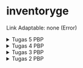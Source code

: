 # inventoryge

Link Adaptable: none (Error)

<details>
<summary>Tugas 5 PBP</summary>
<br>

## Cara implementasi poin-poin pada tugas

1. Menambahkan 
```html
<meta
    name="viewport"
    content="width=device-width, initial-scale=1.0"
/>
```
pada `base.html` jika belum.

2. Untuk menggunakan bootstrap, tambahkan kode ini dibawah elemen `meta`:
```html
<link href="https://cdn.jsdelivr.net/npm/bootstrap@5.3.2/dist/css/bootstrap.min.css" rel="stylesheet" integrity="sha384-T3c6CoIi6uLrA9TneNEoa7RxnatzjcDSCmG1MXxSR1GAsXEV/Dwwykc2MPK8M2HN" crossorigin="anonymous">
<script src="https://code.jquery.com/jquery-3.6.0.min.js" integrity="sha384-KyZXEAg3QhqLMpG8r+J4jsl5c9zdLKaUk5Ae5f5b1bw6AUn5f5v8FZJoMxm6f5cH1" crossorigin="anonymous"></script>
<script src="https://cdn.jsdelivr.net/npm/@popperjs/core@2.11.8/dist/umd/popper.min.js" integrity="sha384-I7E8VVD/ismYTF4hNIPjVp/Zjvgyol6VFvRkX/vR+Vc4jQkC+hVqc2pM8ODewa9r" crossorigin="anonymous"></script>
<script src="https://cdn.jsdelivr.net/npm/bootstrap@5.3.2/dist/js/bootstrap.min.js" integrity="sha384-BBtl+eGJRgqQAUMxJ7pMwbEyER4l1g+O15P+16Ep7Q9Q+zqX6gSbd85u4mG4QzX+" crossorigin="anonymous"></script>
<style>
    main {
        max-width: 1200px;
        width: 100%;
        margin: 0 auto;
        padding: 4rem 4rem;
        flex: 1;

        display: flex;
        align-items: center;
        flex-direction:column; justify-content:center;
        min-height:100vh;
    }
</style>
```
style disini digunakan untuk menerapkan styling pada elemen `main` pada HTML. Styling digunakan hanya untuk meng-align webpage menjadi centered

3. Untuk setiap file HTML pada folder `main/templates`, tambakan elemen `<main>` pada awal-awal block content dan tutup elemen tersebut di akhir-akhir block content. 

4. Pada file `login.html`, gunakan login button berikut:
```html
<tr>
    <td></td>
    <td><input type="submit" class="btn btn-outline-success" value="login"></td>
</tr>
```

5. Pada file `register.html`, gunakan button berikut:
```html
<tr>  
    <td></td>
    <td><input class="btn btn-outline-primary" type="submit" name="submit" value="Daftar"/></td>  
</tr>  
```

6. Buka file `main.html`. Sebelum elemen `<main>`, tambahkan elemen `<header>` untuk menambahkan header yang akan dipakai sebagai navigation bar. Kode akan menjadi seperti berikut:
```html
<header>
    <nav class="navbar navbar-expand-lg bg-body-tertiary">
        <div class="container-fluid">
            <div class="navbar-header">
                <a class="navbar-brand">{{ app }}</a>
            </div>
            <button class="navbar-toggler order-first" type="button" data-bs-toggle="collapse" data-bs-target="#navbarNavAltMarkup" aria-controls="navbarNavAltMarkup" aria-expanded="false" aria-label="Toggle navigation">
                <span class="navbar-toggler-icon"></span>
            </button>
            <div class="collapse navbar-collapse" id="navbarNavAltMarkup">
                <ul class="navbar-nav ms-auto">
                    <div class="row">
                        <div class="col">
                            <a class="nav-link">Welcome, {{ name }} from {{ class }}</a>
                        </div>
                    </div>
                    <li class="nav-item">
                        <form class="d-flex" role="logout">
                            <a href="{% url 'main:logout' %}" class="btn btn-info btn-lg">
                                <span class="glyphicon glyphicon-log-out"></span> Log out
                            </a>
                        </form>
                    </li>
                </ul>
            </div>
        </div>
    </nav>
</header>
<main>
    ...
```
ada konten yang menggunakan class navbar collapse agar ketika size dari web tidak mencukupi, teks welcome user dan logout button ada di dalam collapse tersebut. Disini juga digunakan header yang menampilkan nama app

7. (Termasuk Penjelasan Bonus) Dalam elemen `<main>`, ubah kode sehingga menjadi seperti berikut:
```html
<main>
    <h3>Kamu menyimpan {{ total_item }} item pada aplikasi ini</h3>
    <div class="row">
        {% for item in items %}
        <div class="card {% if forloop.last %}bg-info{% endif %}" style="width: 20rem; margin: 1rem; background-color: rgb(171, 170, 172);">
            <div class="card-body">
                <h5 class="card-title">{{ item.name }}</h5>
                <p class="card-text">{{ item.description }}</p>
                <p class="card-text">Amount: {{ item.amount }}</p>
                <div class="btn-toolbar" role="toolbar" aria-label="Toolbar with button groups">
                    <div class="btn-group" role="group">
                        <form method="POST" action="{% url 'main:increase_amount' item.id %}">{% csrf_token %}<button type="submit" class="btn btn-success">+</button></form>
                        <form method="POST" action="{% url 'main:decrease_amount' item.id %}">{% csrf_token %}<button type="submit" class="btn btn-danger">-</button></form>
                    </div>
                    <form method="POST" action="{% url 'main:remove_item' item.id %}">{% csrf_token %}<button type="submit" class="btn btn-dark">Remove</button></form>
                </div>
            </div>
        </div>
        {% endfor %}
    </div>

    <br />

    <a href="{% url 'main:create_item' %}">
        <button>
            Add New Item
        </button>
    </a>

    <h5>Sesi terakhir login: {{ last_login }}</h5>
</main>
```
Disini tabel tidak dipakai lagi untuk menampilkan daftar item, tetapi memakai card. Kode yang digunakan untuk membuat background color dari item terakhir berbeda dengan background color item yang lain adalah `{% if forloop.last %}bg-info{% endif %}` yang berada pada atribut class.

### add-commit-push

Jalankan command berikut:
```
git add .
```
```
git commit -m "<message>"
```
```
git push origin main
```

## Pertanyaan

### Jelaskan manfaat dari setiap element selector dan kapan waktu yang tepat untuk menggunakannya.

- Universal selector = Memilih semua elemen pada halaman web untuk diatur stylingnya. biasanya digunakan untuk sizing seperti `box-sizing: border-box;`, atau memberikan style yang bersifat umum pada semua elemen.

- Type Selector = Memilih semua elemen dengan jenis tertentu (`h1`, `p`, dll.) untuk diatur stylingnya. Dipakai ketika mau menerapkan style pada jenis elemen yang sama pada suatu file html

- Class Selector = Memilih elemen yang mempunyai atribut class tertentu. Dipakai ketika kita mau menerapkan styling pada elemen dengan class yang sama, tanpa melihat jenis elemen apa yang memakai class tersebut

- ID Selector = Memilih elemen yang mempunyai ID tertentu. Biasanya setiap id itu unik, jadi ID selector dipakai untuk menerapkan styling pada elemen yang unik.

### Jelaskan HTML5 Tag yang kamu ketahui.

- `<header>`: Digunakan untuk mengelompokkan elemen-elemen yang berada di dalam bagian atas halaman atau elemen tertentu yang merupakan bagian judul atau kepala dokumen

- `<nav>`: Mendefinisikan bagian navigasi dalam dokumen. Ini sering digunakan untuk membuat menu navigasi

- `<main>`: Menunjukkan konten utama dokumen. Hanya ada satu elemen `<main>` dalam satu halaman

- `<footer>`: Digunakan untuk mengelompokkan elemen-elemen yang berada di bagian bawah halaman atau elemen tertentu yang merupakan bagian penutup atau kaki dokumen

- `<p>`: Merupakan teks paragraf

- `<a>`: Digunakan untuk menghubungkan suatu page dengan yang lain

- `<h1>`: Merupakan judul. Terdapat tag `<h1>` sampai `<h6>`, semakin kecil angkanya, semakin kecil ukuran judulnya

- `<body>`: Isi utama dari HTML-nya

- `<ul>`: Unordered list (Menggunakan dot)

- `<ol>`: Ordered list (Menggunakan nomor atau alfabet)

- `<li>`: list dalam `<ul>` ataupun `<ol>`

- `div`: Mengelompokkan konten

- `<form>`: Formulir untuk mengumpulkan data dari user

### Jelaskan perbedaan antara margin dan padding.

Margin merupakan area yang dikosongkan di luar border dan bersifat transparan, sedangkan padding merupakan area yang dikosongkan dari luar content sampai border dan juga bersifat transparan. Padding mengatur jarak content dengan bordernya sedangkan margin mengatur jarak antar-elemen

### Jelaskan perbedaan antara framework CSS Tailwind dan Bootstrap. Kapan sebaiknya kita menggunakan Bootstrap daripada Tailwind, dan sebaliknya?

- Tailwind:
    - Membangun tampilan dengan menggunakan kelas-kelas utilitas yang sudah didefinisikan
    - Ukuran berkas nya lebih ringan karena hanya memuat kelas-kelas utilitas yang ada
    - Fleksibilitasnya tinggi, yang artinya kita bisa mendesain web dengan gaya kita sendiri
    - Memakan waktu yang lama untuk dipelajari karena memerlukan pemahaman terhadap kelas-kelas utilitas yang ada

- Bootstrap:
    - Memiliki komponen siap pakai yang desainnya sudah ditentukan
    - Ukuran berkasnya lebih besar karena memiliki banyak komponen dan gaya bawaan
    - Biasanya menghasilkan tampilan yang konsisten tetapi cenderung sulit untuk disesuaikan dengan gaya yang diinginkan
    - Memakan waktu yang cepat untuk dipelajari karena kita hanya memakai komponen yang sudah ada

Bootstraps sebaiknya digunakan jika kita mau mengembangkan suatu web dengan waktu yang relatif cepat. Ini cocok untuk proyek-proyek yang memerlukan konsistensi desain dengan menggunakan komponen bawaan

Tailwind CSS sebaiknya digunakan jika ingin fleksibilitas dalam desain dan bersedia menghabiskan waktu lebih banyak untuk menyesuaikan tampilan sesuai gaya sendiri. Ini cocok untuk proyek-proyek yang ingin tampilan yang unik atau jika pengembang ingin mengutamakan ukuran berkas yang lebih kecil

</details>

<details>
<summary>Tugas 4 PBP</summary>
<br>

## Cara implementasi poin-poin pada tugas

Pertama-tama, nyalakan virtual environment di `cmd` pada local repo dengan perintah berikut.
```
env\Scripts\activate.bat
```

### Implementasi fungsi registrasi, login, dan logout

1. Buka file `views.py` pada direktori `main` dan tambahkan import-import berikut:
```python
from django.shortcuts import render, redirect
from django.contrib.auth.forms import UserCreationForm
from django.contrib import messages  
```
UserCreationForm dapat membantu membuat formulir pendaftaran user pada aplikasi sehingga kita tidak perlu menulis kode dari awal lagi.

2. Tambahkan function:
```python
def register(request):
    form = UserCreationForm()

    if request.method == "POST":
        form = UserCreationForm(request.POST)
        if form.is_valid():
            form.save()
            messages.success(request, 'Your account has been successfully created!')
            return redirect('main:login')
    context = {'form':form}
    return render(request, 'register.html', context)
```
Function tersebut berfungsi untuk menerima request dan membuat form dari request tersebut menggunakan UserCreationForm. Jika berhasil, kita akan diarahkan ke page login.

3. Buat file `register.html` pada folder `main/templates` dan isi file tersebut dengan kode:
```html
{% extends 'base.html' %}

{% block meta %}
    <title>Register</title>
{% endblock meta %}

{% block content %}  

<div class = "login">
    
    <h1>Register</h1>  

        <form method="POST" >  
            {% csrf_token %}  
            <table>  
                {{ form.as_table }}  
                <tr>  
                    <td></td>
                    <td><input type="submit" name="submit" value="Daftar"/></td>  
                </tr>  
            </table>  
        </form>

    {% if messages %}  
        <ul>   
            {% for message in messages %}  
                <li>{{ message }}</li>  
                {% endfor %}  
        </ul>   
    {% endif %}

</div>  

{% endblock content %}
```

4. Buka `urls.py` pada subdirektori `main` dan tambahkan import register dari main.views:
```python
from main.views import show_main, create_item, show_json, show_json_by_id, show_xml, show_xml_by_id, register
```
Setelah itu, buka urls.py pada subdirektori yang sama dan tambahkan path url dari function yang diimpor tadi ke dalam list `urlpatterns`:
```python
...
path('register/', register, name='register'),
...
```

5. Buka `views.py` lagi dan import:
```python
from django.contrib.auth import authenticate, login
```
Kedua function di atas berfungsi untuk proses autentikasi dan login user.

6. Tambahkan fungsi seperti berikut pada `views.py`:
```python
def login_user(request):
    if request.method == 'POST':
        username = request.POST.get('username')
        password = request.POST.get('password')
        user = authenticate(request, username=username, password=password)
        if user is not None:
            login(request, user)
            return redirect('main:show_main')
        else:
            messages.info(request, 'Sorry, incorrect username or password. Please try again.')
    context = {}
    return render(request, 'login.html', context)
```

7. Buat file `login.html` pada folder `main/templates` dan isi file tersebut dengan kode:
```html
{% extends 'base.html' %}

{% block meta %}
    <title>Login</title>
{% endblock meta %}

{% block content %}

<div class = "login">

    <h1>Login</h1>

    <form method="POST" action="">
        {% csrf_token %}
        <table>
            <tr>
                <td>Username: </td>
                <td><input type="text" name="username" placeholder="Username" class="form-control"></td>
            </tr>
                    
            <tr>
                <td>Password: </td>
                <td><input type="password" name="password" placeholder="Password" class="form-control"></td>
            </tr>

            <tr>
                <td></td>
                <td><input class="btn login_btn" type="submit" value="Login"></td>
            </tr>
        </table>
    </form>

    {% if messages %}
        <ul>
            {% for message in messages %}
                <li>{{ message }}</li>
            {% endfor %}
        </ul>
    {% endif %}     
        
    Don't have an account yet? <a href="{% url 'main:register' %}">Register Now</a>

</div>

{% endblock content %}
```

8. Buka `urls.py` pada subdirektori `main` dan import fungsi `login_user`:
```python
from main.views import show_main, create_item, show_json, show_json_by_id, show_xml, show_xml_by_id, register, login_user
```
Setelah itu, buka urls.py pada subdirektori yang sama dan tambahkan path url dari function yang diimpor tadi ke dalam list `urlpatterns`:
```python
...
path('login/', login_user, name='login'),
...
```

9. Buka `views.py` pada subdirektori `main` dan tambahkan import logout seperti berikut:
```python
from django.contrib.auth import authenticate, login, logout
```

10. Buat function di dalam `views.py`:
```python
def logout_user(request):
    logout(request)
    return redirect('main:login')
```
Function `logout` yang diimpor tadi digunakan untuk menghapus session user yang sedang login. Setelah itu, web akan menampilkan halaman login.

11. Tambahkan isi file `main.html` yang ada pada folder `main/templates` dengan kode berikut di bagian bawah Add New Item:
```html
...
<a href="{% url 'main:logout' %}">
    <button>
        Logout
    </button>
</a>
...
```

12. Buka `urls.py` pada subdirektori `main` dan kemudian tambahkan import function `logout_user` dari `main.views`:
```python
from main.views import show_main, create_item, show_json, show_json_by_id, show_xml, show_xml_by_id, register, login_user, logout_user
```
Setelah itu, buka `urls.py` pada subdirektori `main` dan tambahkan path url untuk mengakses fungsi yang diimpor tadi:
```python
...
path('logout/', logout_user, name='logout'),
...
```

13. Buka kembali `views.py` dan tambahkan import berikut:
```python
from django.contrib.auth.decorators import login_required
```
Decorator tersebut berfungsi untuk merestriksi akses suatu halaman web jika pengguna belum login.

14. Tambahkan kode seperti berikut di atas function `show_main`:
```python
...
@login_required(login_url='/login')
def show_main(request):
...
```
Hal ini dilakukan guna merestriksi halaman main jika pengguna belum melakukan login

### Menampilkan detail informasi pengguna, menerapkan cookies, dan menghubungkan model Item dengan User

1. Buka `views.py` yang ada pada subdirektori `main` dan import beberapa function berikut:
```python
import datetime
from django.http import HttpResponseRedirect # Import kalau belum
from django.urls import reverse
```

2. Di function `login_user`, ubahlah sebagian kode menjadi seperti berikut:
```python
...
if user is not None:
    login(request, user)
    response = HttpResponseRedirect(reverse("main:show_main")) 
    response.set_cookie('last_login', str(datetime.datetime.now()))
    return response
...
```
Perbedaannya dari kode sebelumnya ialah response yang dihasilkan akan di-set cookienya menjadi last_login

3. Pada function `show_main`, tambahkan key `last_login` pada dictionary `context`. Contohnya:
```python
context = {
        'app': 'Inventoryge',
        'name': 'Winoto Hasyim',
        'class': 'PBP C',
        'items': items,
        'last_login': request.COOKIES['last_login'],
        'total_item': total_item,
    }
```
Value dari `last_login` ini berfungsi untuk menambahkan cookie last_login pada response.

4. Ubah function `logout_user` sehingga menjadi:
```python
def logout_user(request):
    logout(request)
    response = HttpResponseRedirect(reverse('main:login'))
    response.delete_cookie('last_login')
    return response
```
Perbedaannya dari kode sebelumnya yaitu response yang nanti dihasilkan akan di-delete cookie last_login-nya terlebih dahulu.

5. Buka file `main.html` pada folder `main/templates` dan tambahkan kode berikut sebelum endblock content:
```html
...
<h5>Sesi terakhir login: {{ last_login }}</h5>
...
```

6. Bukalah `models.py` pada subdirektori `main` dan lakukan import:
```python
...
from django.contrib.auth.models import User
...
```
Kemudian, pada model `Item` yang sudah didefinisikan, tambahkan kode berikut:
```python
class Item(models.Model):
    user = models.ForeignKey(User, on_delete=models.CASCADE)
    ...
```
Potongan kode yang ditambahkan pada model berfungsi untuk menghubungkan Item dengan User-nya sehingga setiap User yang terdaftar dapat memiliki Item yang berbeda.

7. Buka `views.py` pada subdirektori `main` dan ubahlah sebagian kode dari function `create_item` menjadi seperti berikut:
```python
def create_item(request):
    form = ItemForm(request.POST or None)

    if form.is_valid() and request.method == "POST":
        item = form.save(commit=False)
        item.user = request.user
        item.save()
        return HttpResponseRedirect(reverse('main:show_main'))
```
Disini, `commit=False` bertujuan agar form tidak di-save langsung ke database sehingga kita bisa mengedit formnya terlebih dahulu. Kemudian kita akan meng-edit field `user` dari variabel `item` menjadi `request.user` untuk menunjukkan bahwa item yang dibuat itu dimiliki oleh user yang sedang login

8. Ubah sebagian kode pada function `show_main` menjadi seperti berikut:
```python
def show_main(request):
    items = Item.objects.filter(user=request.user)
    total_item = len(items)

    context = {
        'app': 'Inventoryge',
        'name': request.user.username,
    ...
...
```
Function `show_main` akan memperoleh objek `Item` yang dimiliki oleh user yang sedang login (`request.user`). Function tersebut juga akan mengubah value dari key `name` pada dictionary `context` menjadi `request.user.username`. Hal ini bertujuan untuk menampilkan nama user yang sedang login.

9. Laukan migrasi model dengan command berikut:
```
python manage.py makemigrations
```
Nantinya, akan muncul error saat melakukan migrasi. Pilih `1` untuk menetapkan default value untuk field user pada semua row yang telah dibuat pada basis data
![Error](https://cdn.discordapp.com/attachments/923523971226435584/1152471335080046712/image.png)

Ketik angka `1` lagi untuk menetapkan user dengan ID 1 pada model yang sudah ada
![Default value](https://cdn.discordapp.com/attachments/923523971226435584/1152471372988170310/image.png)

Jika sudah, jalankan command berikut untuk mengaplikasikan migrasi:
```
python manage.py migrate
```

### Membuat dua akun pengguna dengan masing-masing tiga dummy data

1. Jalankan command `python manage.py runserver` dan bukalah http://localhost:8000/ di browser. 

2. Klik Register Now
![](https://cdn.discordapp.com/attachments/872295244811620402/1156331836688060426/image.png?ex=65149571&is=651343f1&hm=82a70e542336faa466b401b21b81d3bbf0cf84c088636ca3ae5093b07c53edc6&)

3. Isi field-fieldnya dan klik tombol Daftar
![](https://cdn.discordapp.com/attachments/872295244811620402/1156332413694267493/image.png?ex=651495fb&is=6513447b&hm=214c38e3534e65a5dc5c532beee14e587f11b2d515eaf2e4111abb3cfccab514&)

4. Login dengan username dan password yang sudah dicantumkan pada form registrasi tadi. Kemudian, klik Login
![](https://cdn.discordapp.com/attachments/872295244811620402/1156333059621269504/image.png?ex=65149695&is=65134515&hm=a0d738738cde8ba6fb41dc697d38a2cedfe34d6bd98b828a5c162ecce0e0f3db&)

5. Klik tombol Add New Item, dan isi field-fieldnya dengan informasi item yang ingin ditambahkan ke inventory
![](https://cdn.discordapp.com/attachments/872295244811620402/1156333540473045002/image.png?ex=65149707&is=65134587&hm=01d4de7e2ef96ec79a397b7009a6b1c4110aac61aeca3504e64655b518127054&)

6. Ulangi step ke-5 sebanyak 2 kali lagi.

7. Jika sudah mempunyai 3 Item, klik tombol Logout (Gambar hanya contoh user yang memiliki 6 jenis Item)
![](https://cdn.discordapp.com/attachments/872295244811620402/1156334192456638494/image.png?ex=651497a3&is=65134623&hm=9dce6d436752e383beec04001492a4c65f9f9408eec9fa7d04a4430b73a808e3&)

8. Ulangi step ke-2 sampai ke-7.

### add-commit-push

Jalankan command berikut:
```
git add .
```
```
git commit -m "<message>"
```
```
git push origin main
```

## Pertanyaan

### Apa itu Django UserCreationForm, dan jelaskan apa kelebihan dan kekurangannya?

Django UserCreationForm adalah suatu form bawaan yang disediakan oleh Django. Form ini digunakan untuk memudahkan developer dalam pembuatan user baru sehingga developer tidak perlu membuat kode dari awal lagi.

Kelebihan UserCreationForm:
- Ready-to-use form untuk diimplementasikan, sehingga Proses pengembangan proyek Django menjadi lebih sederhana dan cepat
- Dapat mengecek apakah password yang ditentukan untuk suatu user sudah sesuai dengan kebijakan keamanan yang ditetapkan atau belum
- Bekerja dengan baik dengan `User` model-nya Django
- Bisa di kustomisasi sesuai keinginan (cth. menambah field)

Kekurangan UserCreationForms:
- Bentuk default nya sangat minimalis. Jika ada banyak informasi yang harus diinput untuk suatu user, maka fieldnya juga harus ditambah
- Tampilannya yang default tidak memakai styling apa pun
- Untuk field selain password (atau password itu sendiri) mungkin harus ditambahi validasi custom jika diinginkan sehingga dapat merepotkan

### Apa perbedaan antara autentikasi dan otorisasi dalam konteks Django, dan mengapa keduanya penting?

Autentikasi adalah proses untuk memverifikasi identitas seseorang, sedangkan Otorisasi adalah proses untuk memverifikasi apakah seseorang yang telah diautentikasi memiliki akses ke suatu hal atau tidak (hak akses pengguna ke berbagai bagian aplikasi). Otorisasi biasanya dilakukan setelah autentikasi. Keduanya penting untuk memastikan keamanan dan privasi dari user. Contohnya, Autentikasi membantu melindungi user dari pengaksesan yang tidak sah, sedangkan otorisasi mengelola apa saja yang dapat dilakukan oleh user sehingga user hanya dapat melakukan tindakan tertentu saja dan bukan tindakan lain yang dapat merugikan user. 

### Apa itu cookies dalam konteks aplikasi web, dan bagaimana Django menggunakan cookies untuk mengelola data sesi pengguna?

Cookies adalah sebuah teks file berukuran kecil yang ditransfer dari website yang dikunjungi ke browser kita. Cookies digunakan untuk menyimpan informasi user seperti preferensi user, search history, dan lain-lain. Cookies juga digunakan dalam proses autentikasi user. 

Django mengunakan cookie bernama session id untuk menyimpan session key yang nantinya akan dipakai untuk mengakses session data user pada database. Nantinya, setiap kali user membuat request ke server, cookienya akan dikirim kembali ke server. Django menggunakan cookie yang berisi session id ini untuk mengidentifikasi pengguna dan mengaitkannya dengan session data yang sesuai di server

### Apakah penggunaan cookies aman secara default dalam pengembangan web, atau apakah ada risiko potensial yang harus diwaspadai?

Terdapat risiko potensial yang harus diwaspadai dalam penggunaan cookies, contohnya:
- Informasi pribadi user seperti informasi login atau detail kartu kredit yang disimpan dalam cookie mempunyai risiko merugikan privasi pengguna dan dapat disalahgunakan orang lain
- Penggunaan cookie yang lemah seperti cookie yang tidak memiliki atribut HttpOnly dapat dieksploitasi oleh serangan XSS
- Cookies dapat digunakan untuk melacak perilaku user

## Implementasi fitur bonus

1. Pada file `main.html` di folder main/templates, buatlah table data seperti berikut pada table item:
```python
...
<td><form method="POST" action="{% url 'main:increase_amount' item.id %}">{% csrf_token %}<button type="submit">+</button></form></td>
<td><form method="POST" action="{% url 'main:decrease_amount' item.id %}">{% csrf_token %}<button type="submit">-</button></form></td>
<td><form method="POST" action="{% url 'main:remove_item' item.id %}">{% csrf_token %}<button type="submit">Remove</button></form></td>
...
```
Menggunakan method POST untuk mentransfer data. Form akan meneruskan argumen item.id

2. Buka file `views.py` dan lakukan import:
```python
from django.shortcuts import get_object_or_404, render, redirect # Import get_object_or_404
```
`get_object_or_404` digunakan untuk mendapatkan objek `Item` dan kalau objeknya itu tidak ada maka akan mereturn 404 response

3. Buatlah function-function dalam `views.py`:
```python
def increase_amount(request, id):
    if request.method == "POST":
        item = get_object_or_404(Item, pk=id, user=request.user)
        item.amount += 1
        item.save()
    return HttpResponseRedirect(reverse('main:show_main'))

def decrease_amount(request, id):
    if request.method == "POST":
        item = get_object_or_404(Item, pk=id, user=request.user)
        if item.amount > 1:
            item.amount -= 1
            item.save()
        else:
            item.delete()
    return HttpResponseRedirect(reverse('main:show_main'))

def remove_item(request, id):
    if request.method == "POST":
        item = get_object_or_404(Item, pk=id, user=request.user)
        item.delete()
    return HttpResponseRedirect(reverse('main:show_main'))
```

4. Buka file `urls.py` pada subdirektori `main` dan tambahkan routing berikut pada list `urlpatterns`:
```python
...
path('increase_amount/<int:id>/', increase_amount, name='increase_amount'),
path('decrease_amount/<int:id>/', decrease_amount, name='decrease_amount'),
path('remove_item/<int:id>/', remove_item, name='remove_item'),
...
```

</details>

<details>
<summary>Tugas 3 PBP</summary>
<br>

## Cara implementasi poin-poin pada tugas

Pertama-tama, nyalakan virtual environment di `cmd` pada local repo dengan perintah berikut.
```
env\Scripts\activate.bat
```

1. Buat file `forms.py` pada direktori `main`. Isi file tersebut dengan kode:
```python
from django.forms import ModelForm
from main.models import Item

class ItemForm(ModelForm):
    class Meta:
        model = Item
        fields = ["name", "amount", "description"]
```
Ini akan membuat form untuk objek `Item` dengan `fields` seperti yang dispesifikasikan di kode tersebut

2. Buka `views.py` pada direktori `main` dan tambahkan kode ini untuk menambahkan beberapa import:
```python
from django.http import HttpResponseRedirect
from main.forms import ItemForm
from django.urls import reverse
```

3. Buat function baru bernama `create_item` yang menerima parameter `request` seperti kode berikut:
```python
def create_item(request):
    form = ItemForm(request.POST or None)

    if form.is_valid() and request.method == "POST":
        form.save()
        return HttpResponseRedirect(reverse('main:show_main'))
    
    context = {'form': form}
    return render(request, "create_item.html", context)
```
Function ini akan digunakan untuk membuat variable `form` dan kemudian jika `form` tersebut valid dan mendapatkan input dari user melalui metode `POST`, maka dia akan kembali ke halaman utama. Jika tidak, dia akan ke halaman lain untuk mengisi informasi tentang item yang ingin ditambahkan.

4. Ubah function `show_main` pada `views.py` sehingga menjadi seperti berikut:
```python
def show_main(request):
    items = Item.objects.all()
    total_item = len(items) # Ini untuk BONUS

    context = {
        'app': 'Inventoryge',
        'name': 'Winoto Hasyim',
        'class': 'PBP C',
        'items': items,
        'total_item': total_item, # Ini untuk BONUS
    }

    return render(request, "main.html", context)
```
Kita tambahkan variable `items` untuk mendapatkan informasi dari semua objek `Item` pada database.
(Untuk BONUS, itu hanya untuk mengitung berapa jenis item yang didaftarkan)

5. Buka `urls.py` pada folder `main` dan import function `create_item`:
```python
from main.views import show_main, create_item
```
Tambahkan juga path url ke dalam list `urlpatterns`-nya:
```python
path('create-item', create_item, name='create_item'),
```

6. Buat folder baru bernama `templates` pada root folder dan buatlah file bernama `base.html` di dalam folder baru tersebut. Isi filenya dengan kode seperti berikut:
```html
{% load static %}
<!DOCTYPE html>
<html lang="en">
    <head>
        <meta charset="UTF-8" />
        <meta
            name="viewport"
            content="width=device-width, initial-scale=1.0"
        />
        {% block meta %}
        {% endblock meta %}
    </head>

    <body>
        {% block content %}
        {% endblock content %}
    </body>
</html>
```
Ini dilakukan untuk membuat kerangka dari file-file html yang akan kita buat nantinya.
Kemudian, buka `settings.py` pada subdirektori `inventory` dan cari list `TEMPLATES`. Isi key `'DIRS'` dengan value berikut:
```python
...
TEMPLATES = [
    {
        'BACKEND': 'django.template.backends.django.DjangoTemplates',
        'DIRS': [BASE_DIR / 'templates'],
        'APP_DIRS': True,
        ...
    }
]
...
```

7. Buatlah file `create_item.html` pada direktori `main/templates` dan tambahkan kode berikut:
```html

{% extends 'base.html' %} 

{% block content %}
<h1>Add New Item</h1>

<form method="POST">
    {% csrf_token %}
    <table>
        {{ form.as_table }}
        <tr>
            <td></td>
            <td>
                <input type="submit" value="Add Item"/>
            </td>
        </tr>
    </table>
</form>

{% endblock %}
```
File html ini akan mengextend kerangka file html tadi yaitu `base.html` dan mengisi bagian kontennya. File ini juga berisi form dengan metode `POST` yang di dalam block tersebut akan dibuat tombol submit untuk mengirim request ke `create_item(request)`

8. Ubah isi file `main.html` pada direktori `main/templates`:
```html
{% extends 'base.html' %}

{% block content %}

    <h1>{{ app }}</h1>

    <h5>Name: </h5>
    <p>{{ name }}<p>
    <h5>Class: </h5>
    <p>{{ class }}<p>

    <table>
        <tr>
            <th>Name</th>
            <th>Amount</th>
            <th>Description</th>
        </tr>
        
        <h3>Kamu menyimpan {{ total_item }} item pada aplikasi ini</h3>
        {% for item in items %}
            <tr>
                <td>{{ item.name }}</td>
                <td>{{ item.amount }}</td>
                <td>{{ item.description }}</td>
            </tr>
        {% endfor %}
    </table>
    
    <br />
    
    <a href="{% url 'main:create_item' %}">
        <button>
            Add New Product
        </button>
    </a>

{% endblock content %}
```

9. Buka `views.py` yang ada di folder `main` dan lakukan import sehingga kode akan menjadi seperti berikut:
```python
from django.shortcuts import render
from django.http import HttpResponseRedirect, HttpResponse
from main.forms import ItemForm
from django.urls import reverse
from main.models import Item
from django.core import serializers
```

10. Buatlah function-function yang berfungsi untuk mengembalikan data dalam bentuk XML dan JSON, dan juga function untuk mengembalikan data berdasarkan ID dalam bentuk XML dan JSON:
```python
def show_xml(request):
    data = Item.objects.all()
    return HttpResponse(serializers.serialize("xml", data), content_type="application/xml")

def show_xml_by_id(request, id):
    data = Item.objects.filter(pk=id)
    return HttpResponse(serializers.serialize("xml", data), content_type="application/xml")

def show_json(request):
    data = Item.objects.all()
    return HttpResponse(serializers.serialize("json", data), content_type="application/json")

def show_json_by_id(request, id):
    data = Item.objects.filter(pk=id)
    return HttpResponse(serializers.serialize("json", data), content_type="application/json")
```
`serializers` ini digunakan untuk men-translate objek model menjadi format lain seperti XML atau JSON.

11. Buka `urls.py` pada folder `main`. Lakukan import seperti berikut:
```python
from main.views import show_main, create_item, show_json, show_json_by_id, show_xml, show_xml_by_id
```
Kemudian, isi list `urlpatterns` sehingga keseluruhan isi list tersebut adalah:
```python
urlpatterns = [
    path('', show_main, name='show_main'),
    path('create-item', create_item, name='create_item'),
    path('xml/', show_xml, name='show_xml'),
    path('xml/<int:id>/', show_xml_by_id, name='show_xml_by_id'),
    path('json/', show_json, name='show_json'),
    path('json/<int:id>/', show_json_by_id, name='show_json_by_id'),
]
```

12. Lakukan `add`, `commit`, dan `push`:
```
git add .
```
```
git commit -m "<message>"
```
```
git push origin main
```

## Pertanyaan

1. Apa perbedaan antara form POST dan form GET dalam Django?
    GET biasanya digunakan untuk request yang tidak memengaruhi sistem, sedangkan POST biasanya digunakan untuk request yang melakukan perubahan pada sistem. Selain itu, GET tidak terlalu cocok untuk dipakai sebagai password form karena password tersebut akan tampil pada URL. Oleh karena itu, POST lebih cocok untuk password form karena passwordnya tidak ditampilkan pada URL. GET biasanya dipakai agar URL bisa dibookmark karena data ditampilkan pada URL. Terakhir, GET request mengembalikan HTTP status code 200 jika data berhasil diperoleh/dikirim dari/ke server, sedangkan POST request mengembalikan HTTP status code 201.
2.  Apa perbedaan utama antara XML, JSON, dan HTML dalam konteks pengiriman data?
    XML digunakan jika melibatkan data yang sangat terstruktur. JSON biasanya dipakai untuk web development dan juga JSON lebih ringan dan mudah untuk dilihat strukturnya. HTML digunakan untuk membuat tampilan halaman web.
3. Mengapa JSON sering digunakan dalam pertukaran data antara aplikasi web modern?
    Karena ringan, mudah dibaca oleh manusia, data struktur yang fleksibel, disupport oleh banyak bahasa pemrograman, dan juga memiliki kemampuan untuk mem-parsing data yang dibutuhkan saja tanpa harus mem-parsing seluruh dokumen JSON

## Foto Postman

### XML

![XML](https://i.imgur.com/2EjJ0U5.png)

### XML by ID

![XML by ID](https://i.imgur.com/w5FFzzN.png)

### JSON

![JSON](https://i.imgur.com/yw2WQAj.png)

### JSON by ID

![JSON by ID](https://i.imgur.com/Ehr0I4n.png)

### HTML

![HTML](https://i.imgur.com/xXHXHhj.png)

</details>

<details>
<summary>Tugas 2 PBP</summary>
<br>

## Cara implementasi poin-poin pada tugas

### Prosedur pembuatan Proyek Django

1. Membuat repositori lokal "inventory" dan menginisiasinya dengan command 'git init' pada cmd.
2. Mengatur username dan email yang digunakan untuk repositori ini ('git config user.name "____"' dan 'git config user.email "____"').
3. Membuat repositori GitHub dengan nama "inventory".
4. Membuat README.md file di direktori lokal.
5. Melakukan add dan commit pada direktori lokal ('git add .' dan 'git commit -m "____"')
6. Membuat branch utama baru dengan nama "main" ('git branch -M main')
7. Menghubukan repositori lokal dengan repositori GitHub ('git remote add origin https://github.com/WinotoHasyim/inventory.git')
8. Melakukan push pada direktori lokal ke branch "main"('git push -u origin main')
9. Membuat virtual environment pada direktori lokal guna mengisolasi package dan dependencies ('python -m venv env')
10. Mengaktifkan virtual environment. Akan muncul tanda (env) sebagai indikator aktifnya virtual environment ('env\Scripts\activate.bat')
11. Membuat file requirements.txt berisi beberapa dependencies
12. Memasang dependencies pada direktori lokal ('pip install -r requirements.txt')
13. Membuat proyek django "inventory" ('django-admin startproject inventory .')
14. Pada settings.py, menambahkan "*" pada ALLOWED_HOSTS (semua host bisa mengakses aplikasi)
15. Menambahkan file .gitignore berisi beberapa berkas konfigurasi. Berkas-berkas yang ada dalam file akan diabaikan oleh git

### Membuat aplikasi "main" pada proyek Django

1. Menjalankan command 'python manage.py startapp main'
2. Menambahkan 'main' pada INSTALLED_APPS di settings.py

### Melakukan routing pada proyek untuk aplikasi "main"

1. Di file urls.py direktori utama, import function 'include' dari django.urls 
2. Menambahkan path('main/', include('main.urls')) ke dalam list urlpatterns

### Membuat model pada aplikasi "main" dengan nama "Item"

1. Di file models.py aplikasi "main", menambahkan class Item(models.Model)
2. Menambahkan atribut name, amount, dan description pada class tersebut dengan tipe CharField, IntegerField, dan TextField masing-masing
3. Migrasi model ('python manage.py makemigrations' dan 'python manage.py migrate')

### Membuat function pada views.py agar bisa menampilkan html

1. Membuat folder "templates" pada aplikasi "main" dan kemudian membuat html file di dalam folder tersebut yang akan menampilkan nama aplikasi, nama pribadi, dan kelas PBP pribadi
2. Di views.py, import render dari django.shortcuts dan membuat sebuah function bernama show_main yang menerima request.
3. Membuat dictionary berisi nama aplikasi, nama pribadi, dan kelas PBP pribadi
4. Function tersebut akan mengembalikan response berdasarkan request, template, dan dictionarynya (return menggunakan function render)

### Membuat routing urls.py pada aplikasi "main"

1. Membuat file urls.py pada aplikasi "main"
2. Import path dari django.urls dan import function yang ada di views.py
3. Membuat string bernama app_name yang berisi nama aplikasinya untuk membuat pola URL unik
3. Membuat list bernama urlpatterns dan mengisinya dengan path dengan argumen function yang di import dari views.py

### Melakukan deployment ke Adaptable

1. Pergi ke link Adaptable.io
2. Click App Dashboard
3. Click new app untuk membuat aplikasi baru. Pilih 'connect an existing repository'
4. Pilih repository yang ingin kita pakai. Disini, saya memakai repository 'inventory'
5. Pilih branch untuk dipakai. Disini, saya memakai 'main'
6. Pilih Python App Template sebagai deploy template
7. Pilih PostgreSQL sebagai Database type
8. Pilih python version yang dipakai. Disini, sayamemakai python versi 3.10
9. Edit Start command menjadi 'python manage.py migrate && gunicorn inventory.wsgi'
10. Tentukan nama appnya
11. Centan HTTP Listenenr on PORT
12. Click Deploy App

## Request client ke web aplikasi berbasis Django beserta responnya

Gambar Bagan:
![Bagan](https://i.imgur.com/lwxXRhS.jpg)
Kaitan urls.py, views.py, models.py, dan berkas html:
1. urls.py akan menyocokkan pola URL yang kemudian dari pola tersebut akan diketahui function yang mana yang akan diproses dari views.py
2. views.py dapat berinteraksi dengan model agar bisa menyimpan atau mengambil data untuk ditampilkan nanti
3. function yang diproses pada views.py akan menggunakan template (berkas html) yang sesuai. Nantinya template tersebut akan ditampilkan dalam browser

## Mengapa menggunakan virtual environment?

Virtual environment membantu kita untuk mengisolasi dependencies atau versi python (atau mungkin bahasa pemrograman yang lain) antara suatu proyek dengan proyek yang lain. Dengan ini, kita dapat menyertakan dependencies atau memakai versi python yang berbeda pada setiap proyek yang kita buat.

## Apakah tetap bisa membuat proyek Django tanpa virtual environment?

Bisa, tapi sangat tidak dianjurkan karena berpotensi menyebabkan konflik pada dependencies di setiap proyek

## Apa itu MVC, MVT, MVVM? Apa perbedaannya?

Ketiganya adalah konsep arsitektur dengan penjelasan sebagai berikut:
- MVC (Model-View-Controller) = Konsep arsitektur dengan model yang merupakan komponen untuk mengelola data, view untuk menampilkan tampilan kepada pengguna, dan controller sebagai penghubung antara model dan view (menerima input dari view, memprosesnya dengan model, dan menampilkan kembali hasilnya lewat view)
- MVT (Model-View-Template) = Konsep arsitekstur dengan model sebagai komponen yang bertanggung jawab mengelola data, view untuk mengatur tampilan pada template berdasarkan data pada model, dan template untuk menentukan tampilan antarmuka pengguna
- MVVM (Model-View-ViewModel) = Konsep arsitektur dengan model sebagai komponen untuk mengelola data, view untuk tampilan antarmuka pengguna, ViewModel sebagai perantara antara model dan view yang bertugas untuk meneruskan data yang diperoleh dari model ke view, atau menerima input dari view untuk diteruskan/diproses oleh model

Perbedaan dari ketiga konsep arsitektur ini adalah MVC dan MVVM menggunakan view sebagai komponen untuk menampilkan tampilan kepada pengguna, sementara MVT menggunakan template untuk menampilkan tampilannya. Selain itu, Controller dan ViewmModel pada MVC dan MVVM berperan sebagai perantara antara view dengan model, sedangkan MVT menggunakan view sebagai perantara antara template dan model.

## Implementasi test lain pada tests.py

Di dalam tests.py, ada tambahan test yang dilakukan. Test tersebut bernama test_name_is_exist_in_main_template. Test ini bertujuan untuk mengecek apakah string "Name:" Muncul pada konten yang sedang ditampilkan
</details>
